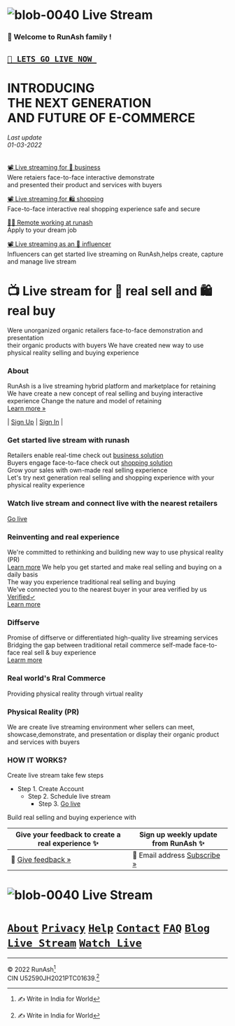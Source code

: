 







# ![blob-0040](https://user-images.githubusercontent.com/61916324/132724592-e5bef25e-36d9-4da8-bbc6-84a24183c8e2.png) Live Stream


### 👏 Welcome to RunAsh family ! ###
## [``🎥 LETS GO LIVE NOW ``](https://)  ##
# INTRODUCING <br>THE NEXT GENERATION<br>AND FUTURE OF E-COMMERCE 
###### Last update<br>01-03-2022<br>

[📽️ Live streaming for 💼 business](https://runash.github.io/runash-blog/2022/02/28/latest.html)<br>
Were retaiers face-to-face interactive demonstrate <br>
and presented their product and services with buyers 

[📽️ Live streaming for 🛍️ shopping](https://)<br>
Face-to-face interactive real shopping experience
safe and secure  

[🧑‍💻 Remote working at runash](https://)<br>
Apply to your dream job 

[📽️ Live streaming as an 👫 influencer](https://)<br>
Influencers can get started live streaming on RunAsh,helps create, capture 
and manage live stream  




# 📺 Live stream for 🛒 real sell and 🛍️ real buy<br>
Were unorganized organic retailers face-to-face demonstration and presentation <br>their organic products with buyers
We have created new way to use physical reality selling and buying experience


### About 

RunAsh is a live streaming hybrid platform and marketplace for retaining <br>
We have create a new concept of real selling and buying interactive experience
Change the nature and model of retaining<br> 
[Learn more »](https://)<br>

| [Sign Up](https://) | [Sign In](https://) |


### Get started live stream with runash 

Retailers enable real-time check out [business solution](https://)<br>
Buyers engage face-to-face check out [shopping solution](https://)<br>
Grow your sales with own-made real selling experience <br>
Let's try next generation real selling and shopping experience with your physical reality experience 


### Watch live stream and connect live with the nearest retailers ###
[Go live](https://)

### Reinventing and real experience ###
We're committed to rethinking and building new way to use physical reality (PR) <br>
[Learn more](https://)
We help you get started and make real selling and buying on a daily basis<br>
The way you experience traditional real selling and buying<br>
We've connected you to the nearest buyer in your area verified by us [Verified✓](https://)<br>
[Learn more](https://) 




### Diffserve ###
Promise of diffserve or differentiated high-quality live streaming services<br>
Bridging the gap between traditional retail commerce self-made face-to-face real sell & buy experience<br>
[Learm more](https://)

### Real world's Rral Commerce ###
Providing physical reality through virtual reality 

### Physical Reality (PR) ###
We are create live streaming environment wher sellers can meet, <br>showcase,demonstrate, and presentation 
or display their organic product and services with buyers 

### HOW IT WORKS? ###
Create live stream take few steps <br>
- Step 1. Create Account 
  -  Step 2. Schedule live stream 
      - Step 3. [Go live](https://)

Build real selling and buying experience with <br>

 







| Give your feedback to create a real experience ✨|Sign up weekly update from RunAsh ✨ |
|----------------------|------------------------|
|📝 [Give feedback »](https://) | 📨 Email address [Subscribe »](https://) |

# ![blob-0040](https://user-images.githubusercontent.com/61916324/132724592-e5bef25e-36d9-4da8-bbc6-84a24183c8e2.png) Live Stream
# [``About``](https://)  [``Privacy``](https://) [``Help``](https://) [``Contact``](https://) [``FAQ``](https://) [``Blog``](https://) [``Live Stream``](https://) [``Watch Live``](https://)
***
© 2022 RunAsh[^1] <br>
CIN U52590JH2021PTC01639.[^1]

[^1]: ✍️ Write in India for World







